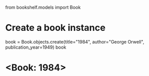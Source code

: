 from bookshelf.models import Book

# Create a book instance
book = Book.objects.create(title="1984", author="George Orwell", publication_year=1949)
book
# <Book: 1984>
